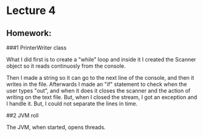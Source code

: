 # Lecture 4

## Homework:

###1 PrinterWriter class

What I did first is to create a "while" loop and inside it I created the Scanner object so it reads continuosly from the console.

Then I made a string so it can go to the next line of the console, and then it writes in the file.
Afterwards I made an "if" statement to check when the user types "out", and when it does it closes the scanner and the action of writing on the text file.
But, when I closed the stream, I got an exception and I handle it.
But, I could not separate the lines in time.

##2 JVM roll

The JVM, when started, opens threads.


